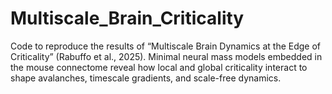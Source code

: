 # Multiscale_Brain_Criticality
Code to reproduce the results of “Multiscale Brain Dynamics at the Edge of Criticality” (Rabuffo et al., 2025). Minimal neural mass models embedded in the mouse connectome reveal how local and global criticality interact to shape avalanches, timescale gradients, and scale-free dynamics.

